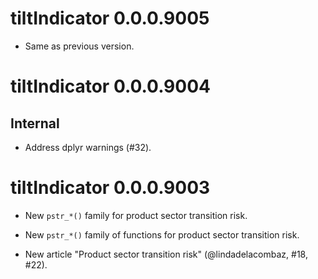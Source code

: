 <!-- NEWS.md is maintained by https://cynkra.github.io/fledge, do not edit -->

# tiltIndicator 0.0.0.9005

- Same as previous version.


# tiltIndicator 0.0.0.9004

## Internal

* Address dplyr warnings (#32).

# tiltIndicator 0.0.0.9003

* New `pstr_*()` family for product sector transition risk.

* New `pstr_*()` family of functions for product sector transition risk.

* New article "Product sector transition risk" (@lindadelacombaz, #18, #22).

